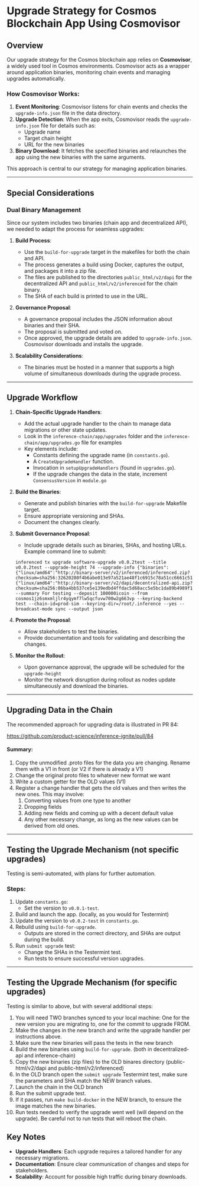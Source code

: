 # Upgrade Strategy for Cosmos Blockchain App Using Cosmovisor

## Overview
Our upgrade strategy for the Cosmos blockchain app relies on **Cosmovisor**, a widely used tool in Cosmos environments. Cosmovisor acts as a wrapper around application binaries, monitoring chain events and managing upgrades automatically.

### How Cosmovisor Works:
1. **Event Monitoring**: Cosmovisor listens for chain events and checks the `upgrade-info.json` file in the data directory.
2. **Upgrade Detection**: When the app exits, Cosmovisor reads the `upgrade-info.json` file for details such as:
    - Upgrade name
    - Target chain height
    - URL for the new binaries
3. **Binary Download**: It fetches the specified binaries and relaunches the app using the new binaries with the same arguments.

This approach is central to our strategy for managing application binaries.

---

## Special Considerations

### Dual Binary Management
Since our system includes two binaries (chain app and decentralized API), we needed to adapt the process for seamless upgrades:

1. **Build Process**:
    - Use the `build-for-upgrade` target in the makefiles for both the chain and API.
    - The process generates a build using Docker, captures the output, and packages it into a zip file.
    - The files are published to the directories `public_html/v2/dapi` for the decentralized API and `public_html/v2/inferenced` for the chain binary.
    - The SHA of each build is printed to use in the URL.

2. **Governance Proposal**:
    - A governance proposal includes the JSON information about binaries and their SHA.
    - The proposal is submitted and voted on.
    - Once approved, the upgrade details are added to `upgrade-info.json`. Cosmovisor downloads and installs the upgrade.

3. **Scalability Considerations**:
    - The binaries must be hosted in a manner that supports a high volume of simultaneous downloads during the upgrade process.

---

## Upgrade Workflow

1. **Chain-Specific Upgrade Handlers**:
    - Add the actual upgrade handler to the chain to manage data migrations or other state updates.
    - Look in the `inference-chain/app/upgrades` folder and the `inference-chain/app/upgrades.go` file for examples
    - Key elements include:
        - Constants defining the upgrade name (in `constants.go`).
        - A `CreateUpgradeHandler` function.
        - Invocation in `setupUpgradeHandlers` (found in `upgrades.go`).
        - If the upgrade changes the data in the state, increment `ConsensusVersion` in `module.go` 
2. **Build the Binaries**:
    - Generate and publish binaries with the `build-for-upgrade` Makefile target.
    - Ensure appropriate versioning and SHAs.
    - Document the changes clearly.

3. **Submit Governance Proposal**:
    - Include upgrade details such as binaries, SHAs, and hosting URLs.
      Example command line to submit:
   ```
   inferenced tx upgrade software-upgrade v0.0.2test --title v0.0.2test --upgrade-height 74 --upgrade-info {"binaries":{"linux/amd64":"http://binary-server/v2/inferenced/inferenced.zip?checksum=sha256:32620280f4b6abe013e97a521ae48f1c6915c78a51cc6661c51c429951fe6032"},"api_binaries":{"linux/amd64":"http://binary-server/v2/dapi/decentralized-api.zip?checksum=sha256:06ba4bb537ce5e139edbd4ffdac5d68acc5e5bc1da89b4989f12c5fe1919118b"}} --summary For testing --deposit 100000icoin --from cosmos1jz6smxmljlr4yqymf7lw5qcfuvw700w2g663vp --keyring-backend test --chain-id=prod-sim --keyring-dir=/root/.inference --yes --broadcast-mode sync --output json
   ```

4. **Promote the Proposal**:
    - Allow stakeholders to test the binaries.
    - Provide documentation and tools for validating and describing the changes.

5. **Monitor the Rollout**:
    - Upon governance approval, the upgrade will be scheduled for the `upgrade-height`
    - Monitor the network disruption during rollout as nodes update simultaneously and download the binaries.

---
## Upgrading Data in the Chain
The recommended approach for upgrading data is illustrated in PR 84:

https://github.com/product-science/inference-ignite/pull/84

#### Summary:
1. Copy the unmodified .proto files for the data you are changing. Rename them with a V1 in front (or V2 if there is already a V1)
2. Change the original proto files to whatever new format we want
3. Write a custom getter for the OLD values (V1)
4. Register a change handler that gets the old values and then writes the new ones. This may involve:
   1. Converting values from one type to another
   2. Dropping fields
   3. Adding new fields and coming up with a decent default value
   4. Any other necessary change, as long as the new values can be derived from old ones.

---
## Testing the Upgrade Mechanism (not specific upgrades)
Testing is semi-automated, with plans for further automation.

### Steps:
1. Update `constants.go`:
    - Set the version to `v0.0.1-test`.
2. Build and launch the app. (locally, as you would for Testermint)
3. Update the version to `v0.0.2-test` in `constants.go`.
4. Rebuild using `build-for-upgrade`.
    - Outputs are stored in the correct directory, and SHAs are output during the build.
5. Run `submit upgrade` test:
    - Change the SHAs in the Testermint test.
    - Run tests to ensure successful version upgrades.

---
## Testing the Upgrade Mechanism (for specific upgrades)
Testing is similar to above, but with several additional steps:
1. You will need TWO branches synced to your local machine: One for the new version you are migrating to, one for the commit to upgrade FROM.
2. Make the changes in the new branch and write the upgrade handler per instructions above.
3. Make sure the new binaries will pass the tests in the new branch
3. Build the new binaries using `build-for-upgrade`. (both in decentralized-api and inference-chain)
4. Copy the new binaries (zip files) to the OLD binares directory (public-html/v2/dapi and public-html/v2/inferenced)
4. In the OLD branch open the `submit upgrade` Testermint test, make sure the parameters and SHA match the NEW branch values.
5. Launch the chain in the OLD branch
6. Run the submit upgrade test.
7. If it passes, run `make build-docker` in the NEW branch, to ensure the image matches the new binaries.
8. Run tests needed to verify the upgrade went well (will depend on the upgrade). Be careful not to run tests that will reboot the chain.
## Key Notes
- **Upgrade Handlers**: Each upgrade requires a tailored handler for any necessary migrations.
- **Documentation**: Ensure clear communication of changes and steps for stakeholders.
- **Scalability**: Account for possible high traffic during binary downloads.

